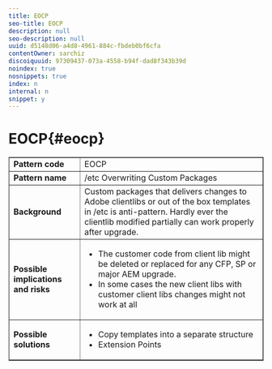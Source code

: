 ```yaml
---
title: EOCP
seo-title: EOCP
description: null
seo-description: null
uuid: d5148d06-a4d8-4961-884c-fbdeb0bf6cfa
contentOwner: sarchiz
discoiquuid: 97309437-073a-4558-b94f-dad8f343b39d
noindex: true
nosnippets: true
index: n
internal: n
snippet: y
---
```


# EOCP{#eocp}

<table border="1" cellpadding="1" cellspacing="0" width="100%">
 <tbody>
  <tr>
   <td><strong>Pattern code</strong></td>
   <td>EOCP</td>
  </tr>
  <tr>
   <td><strong>Pattern name</strong></td>
   <td>/etc Overwriting Custom Packages</td>
  </tr>
  <tr>
   <td><strong>Background</strong></td>
   <td>Custom packages that delivers changes to Adobe clientlibs or out of the box templates in /etc is anti-pattern. Hardly ever the clientlib modified partially can work properly after upgrade.</td>
  </tr>
  <tr>
   <td><strong>Possible implications and risks</strong></td>
   <td>
    <ul>
     <li>The customer code from client lib might be deleted or replaced for any CFP, SP or major AEM upgrade.<br /> </li>
     <li>In some cases the new client libs with customer client libs changes might not work at all</li>
    </ul> </td>
  </tr>
  <tr>
   <td><strong>Possible solutions</strong></td>
   <td>
    <ul>
     <li>Copy templates into a separate structure<br /> </li>
     <li>Extension Points</li>
    </ul> </td>
  </tr>
 </tbody>
</table>


